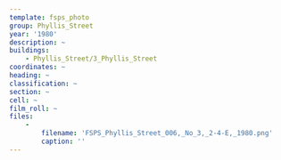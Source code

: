```yaml
---
template: fsps_photo
group: Phyllis_Street
year: '1980'
description: ~
buildings:
    - Phyllis_Street/3_Phyllis_Street
coordinates: ~
heading: ~
classification: ~
section: ~
cell: ~
film_roll: ~
files:
    -
        filename: 'FSPS_Phyllis_Street_006,_No_3,_2-4-E,_1980.png'
        caption: ''
---
```

